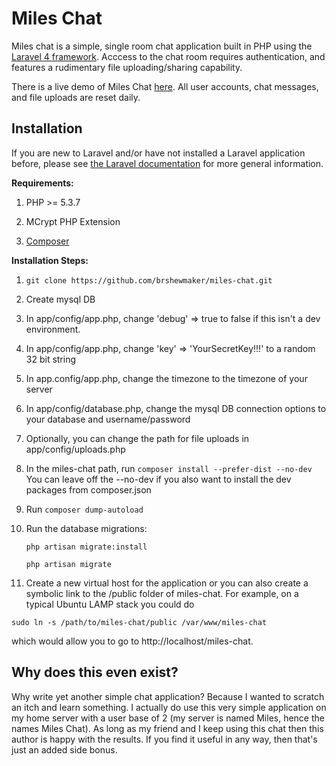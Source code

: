 # Miles Chat

Miles chat is a simple, single room chat application built in PHP using the [Laravel 4 framework](http://laravel.com/).  Acccess to the chat room requires authentication, and features a rudimentary file uploading/sharing capability.  

There is a live demo of Miles Chat [here](http://www.shewbox.org/miles-chat).  All user accounts, chat messages, and file uploads are reset daily.

## Installation

If you are new to Laravel and/or have not installed a Laravel application before, please see [the Laravel documentation](http://laravel.com/docs/installation) for more general information.  

**Requirements:**

1. PHP >= 5.3.7

2. MCrypt PHP Extension

3. [Composer](https://getcomposer.org/)


**Installation Steps:**

1. `git clone https://github.com/brshewmaker/miles-chat.git`

2. Create mysql DB 

3. In app/config/app.php, change 'debug' => true to false if this isn't a dev environment.

4. In app/config/app.php, change 'key' => 'YourSecretKey!!!' to a random 32 bit string

5. In app.config/app.php, change the timezone to the timezone of your server

6. In app/config/database.php, change the mysql DB connection options to your database and username/password

7. Optionally, you can change the path for file uploads in app/config/uploads.php

8. In the miles-chat path, run `composer install --prefer-dist --no-dev`  You can leave off the --no-dev if you also want to install the dev packages from composer.json

9. Run `composer dump-autoload`

10. Run the database migrations:

	`php artisan migrate:install`

	`php artisan migrate`

11. Create a new virtual host for the application or you can also create a symbolic link to the /public folder of miles-chat.  For example, on a typical Ubuntu LAMP stack you could do 

`sudo ln -s /path/to/miles-chat/public /var/www/miles-chat`

which would allow you to go to http://localhost/miles-chat.

## Why does this even exist?

Why write yet another simple chat application?  Because I wanted to scratch an itch and learn something.  I actually do use this very simple application on my home server with a user base of 2 (my server is named Miles, hence the names Miles Chat).  As long as my friend and I keep using this chat then this author is happy with the results.  If you find it useful in any way, then that's just an added side bonus.
